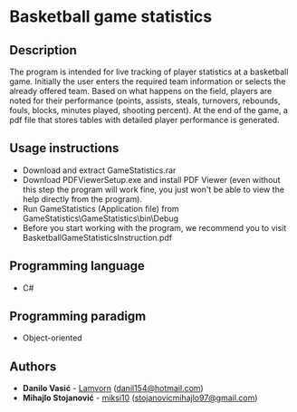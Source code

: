 # Basketball game statistics

## Description

The program is intended for live tracking of player statistics at a basketball game. Initially the user enters the required team information or selects the already offered team. Based on what happens on the field, players are noted for their performance (points, assists, steals, turnovers, rebounds, fouls, blocks, minutes played, shooting percent). At the end of the game, a pdf file that stores tables with detailed player performance  is generated.

## Usage instructions
+ Download and extract GameStatistics.rar
+ Download PDFViewerSetup.exe and install PDF Viewer (even without this step the program will work fine, you
just won't be able to view the help directly from the program).
+ Run GameStatistics (Application file) from GameStatistics\GameStatistics\bin\Debug
+ Before you start working with the program, we recommend you to visit BasketballGameStatisticsInstruction.pdf

## Programming language
+ C#

## Programming paradigm
+ Object-oriented

## Authors
+ **Danilo Vasić** - [Lamvorn](https://github.com/Lamvorn) (danil154@hotmail.com)
+ **Mihajlo Stojanović** - [miksi10](https://github.com/miksi10) 
  (stojanovicmihajlo97@gmail.com)
